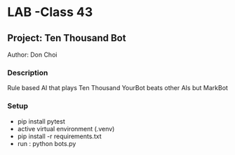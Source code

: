 # LAB -Class 43

## Project: Ten Thousand Bot

Author: Don Choi

### Description

Rule based AI that plays Ten Thousand
YourBot beats other AIs but MarkBot

### Setup

- pip install pytest
- active virtual environment (.venv)
- pip install -r requirements.txt
- run : python bots.py
